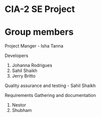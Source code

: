 # CIA-2 SE Project

# Group members
Project Manger - Isha Tanna

Developers
1. Johanna Rodrigues
2. Sahil Shaikh
3. Jerry Britto

Quality assurance and testing - Sahil Shaikh

Requirements Gathering and documentation
1. Nestor
2. Shubham
